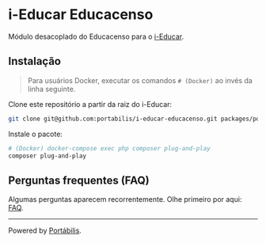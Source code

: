 # i-Educar Educacenso

Módulo desacoplado do Educacenso para o [i-Educar](https://github.com/portabilis/i-educar).

## Instalação

> Para usuários Docker, executar os comandos `# (Docker)` ao invés da linha seguinte.

Clone este repositório a partir da raiz do i-Educar:

```bash
git clone git@github.com:portabilis/i-educar-educacenso.git packages/portabilis/i-educar-educacenso
```

Instale o pacote:

```bash
# (Docker) docker-compose exec php composer plug-and-play
composer plug-and-play
```

## Perguntas frequentes (FAQ)

Algumas perguntas aparecem recorrentemente. Olhe primeiro por aqui:
[FAQ](https://github.com/portabilis/i-educar-website/blob/master/docs/faq.md).

---

Powered by [Portábilis](https://portabilis.com.br/).
